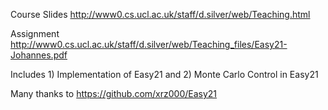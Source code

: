 Course Slides
http://www0.cs.ucl.ac.uk/staff/d.silver/web/Teaching.html

Assignment
http://www0.cs.ucl.ac.uk/staff/d.silver/web/Teaching_files/Easy21-Johannes.pdf

Includes 1) Implementation of Easy21 and 2) Monte Carlo Control in Easy21








Many thanks to https://github.com/xrz000/Easy21
